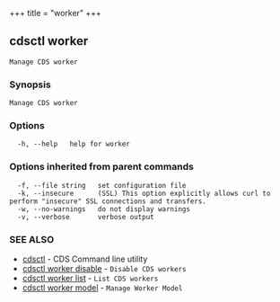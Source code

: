 +++
title = "worker"
+++
## cdsctl worker

`Manage CDS worker`

### Synopsis

`Manage CDS worker`

### Options

```
  -h, --help   help for worker
```

### Options inherited from parent commands

```
  -f, --file string   set configuration file
  -k, --insecure      (SSL) This option explicitly allows curl to perform "insecure" SSL connections and transfers.
  -w, --no-warnings   do not display warnings
  -v, --verbose       verbose output
```

### SEE ALSO

* [cdsctl](/manual/components/cdsctl/cdsctl/)	 - CDS Command line utility
* [cdsctl worker disable](/manual/components/cdsctl/worker/disable/)	 - `Disable CDS workers`
* [cdsctl worker list](/manual/components/cdsctl/worker/list/)	 - `List CDS workers`
* [cdsctl worker model](/manual/components/cdsctl/worker/model/)	 - `Manage Worker Model`

